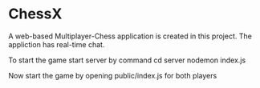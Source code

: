 # ChessX
A web-based Multiplayer-Chess application is created in this project.
The appliction has real-time chat.

To start the game start server by command
cd server
nodemon index.js

Now start the game by opening public/index.js for both players
